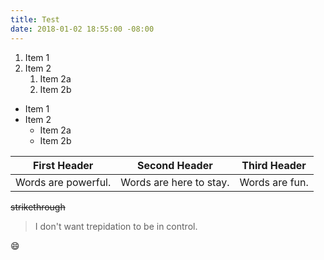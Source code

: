```yaml
---
title: Test
date: 2018-01-02 18:55:00 -08:00
---
```


1. Item 1
2. Item 2
   1. Item 2a
   2. Item 2b

* Item 1
* Item 2
  * Item 2a
  * Item 2b

First Header | Second Header | Third Header 
------------ | ------------- | -------------
Words are powerful. | Words are here to stay. | Words are fun. 

~~strikethrough~~

>I don't want trepidation to be in control.

:smile: